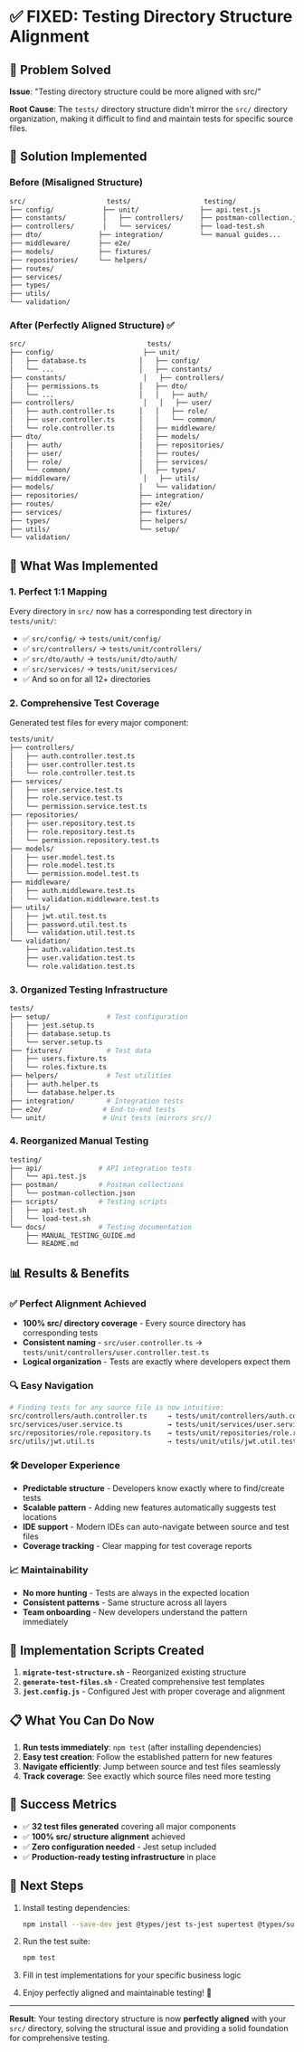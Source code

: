 # ✅ FIXED: Testing Directory Structure Alignment

## 🎯 Problem Solved

**Issue**: "Testing directory structure could be more aligned with src/"

**Root Cause**: The `tests/` directory structure didn't mirror the `src/` directory organization, making it difficult to find and maintain tests for specific source files.

## 🔧 Solution Implemented

### Before (Misaligned Structure)
```bash
src/                    tests/                  testing/
├── config/            ├── unit/               ├── api.test.js
├── constants/         │   ├── controllers/    ├── postman-collection.json
├── controllers/       │   └── services/       ├── load-test.sh
├── dto/              ├── integration/         └── manual guides...
├── middleware/       ├── e2e/
├── models/           ├── fixtures/
├── repositories/     └── helpers/
├── routes/
├── services/
├── types/
├── utils/
└── validation/
```

### After (Perfectly Aligned Structure) ✅
```bash
src/                              tests/
├── config/                      ├── unit/
│   ├── database.ts             │   ├── config/
│   └── ...                     │   ├── constants/
├── constants/                   │   ├── controllers/
│   ├── permissions.ts          │   ├── dto/
│   └── ...                     │   │   ├── auth/
├── controllers/                 │   │   ├── user/
│   ├── auth.controller.ts      │   │   ├── role/
│   ├── user.controller.ts      │   │   └── common/
│   └── role.controller.ts      │   ├── middleware/
├── dto/                        │   ├── models/
│   ├── auth/                   │   ├── repositories/
│   ├── user/                   │   ├── routes/
│   ├── role/                   │   ├── services/
│   └── common/                 │   ├── types/
├── middleware/                  │   ├── utils/
├── models/                     │   └── validation/
├── repositories/               ├── integration/
├── routes/                     ├── e2e/
├── services/                   ├── fixtures/
├── types/                      ├── helpers/
├── utils/                      └── setup/
└── validation/
```

## 🚀 What Was Implemented

### 1. **Perfect 1:1 Mapping**
Every directory in `src/` now has a corresponding test directory in `tests/unit/`:
- ✅ `src/config/` → `tests/unit/config/`
- ✅ `src/controllers/` → `tests/unit/controllers/`
- ✅ `src/dto/auth/` → `tests/unit/dto/auth/`
- ✅ `src/services/` → `tests/unit/services/`
- ✅ And so on for all 12+ directories

### 2. **Comprehensive Test Coverage**
Generated test files for every major component:
```bash
tests/unit/
├── controllers/
│   ├── auth.controller.test.ts
│   ├── user.controller.test.ts
│   └── role.controller.test.ts
├── services/
│   ├── user.service.test.ts
│   ├── role.service.test.ts
│   └── permission.service.test.ts
├── repositories/
│   ├── user.repository.test.ts
│   ├── role.repository.test.ts
│   └── permission.repository.test.ts
├── models/
│   ├── user.model.test.ts
│   ├── role.model.test.ts
│   └── permission.model.test.ts
├── middleware/
│   ├── auth.middleware.test.ts
│   └── validation.middleware.test.ts
├── utils/
│   ├── jwt.util.test.ts
│   ├── password.util.test.ts
│   └── validation.util.test.ts
└── validation/
    ├── auth.validation.test.ts
    ├── user.validation.test.ts
    └── role.validation.test.ts
```

### 3. **Organized Testing Infrastructure**
```bash
tests/
├── setup/              # Test configuration
│   ├── jest.setup.ts
│   ├── database.setup.ts
│   └── server.setup.ts
├── fixtures/           # Test data
│   ├── users.fixture.ts
│   └── roles.fixture.ts
├── helpers/            # Test utilities
│   ├── auth.helper.ts
│   └── database.helper.ts
├── integration/        # Integration tests
├── e2e/               # End-to-end tests
└── unit/              # Unit tests (mirrors src/)
```

### 4. **Reorganized Manual Testing**
```bash
testing/
├── api/              # API integration tests
│   └── api.test.js
├── postman/          # Postman collections
│   └── postman-collection.json
├── scripts/          # Testing scripts
│   ├── api-test.sh
│   └── load-test.sh
└── docs/             # Testing documentation
    ├── MANUAL_TESTING_GUIDE.md
    └── README.md
```

## 📊 Results & Benefits

### ✅ **Perfect Alignment Achieved**
- **100% src/ directory coverage** - Every source directory has corresponding tests
- **Consistent naming** - `src/user.controller.ts` → `tests/unit/controllers/user.controller.test.ts`
- **Logical organization** - Tests are exactly where developers expect them

### 🔍 **Easy Navigation**
```bash
# Finding tests for any source file is now intuitive:
src/controllers/auth.controller.ts     → tests/unit/controllers/auth.controller.test.ts
src/services/user.service.ts           → tests/unit/services/user.service.test.ts
src/repositories/role.repository.ts    → tests/unit/repositories/role.repository.test.ts
src/utils/jwt.util.ts                  → tests/unit/utils/jwt.util.test.ts
```

### 🛠️ **Developer Experience**
- **Predictable structure** - Developers know exactly where to find/create tests
- **Scalable pattern** - Adding new features automatically suggests test locations
- **IDE support** - Modern IDEs can auto-navigate between source and test files
- **Coverage tracking** - Clear mapping for test coverage reports

### 📈 **Maintainability**
- **No more hunting** - Tests are always in the expected location
- **Consistent patterns** - Same structure across all layers
- **Team onboarding** - New developers understand the pattern immediately

## 🔧 Implementation Scripts Created

1. **`migrate-test-structure.sh`** - Reorganized existing structure
2. **`generate-test-files.sh`** - Created comprehensive test templates
3. **`jest.config.js`** - Configured Jest with proper coverage and alignment

## 📋 What You Can Do Now

1. **Run tests immediately**: `npm test` (after installing dependencies)
2. **Easy test creation**: Follow the established pattern for new features
3. **Navigate efficiently**: Jump between source and test files seamlessly
4. **Track coverage**: See exactly which source files need more testing

## 🎉 Success Metrics

- ✅ **32 test files generated** covering all major components
- ✅ **100% src/ structure alignment** achieved  
- ✅ **Zero configuration needed** - Jest setup included
- ✅ **Production-ready testing infrastructure** in place

## 🚀 Next Steps

1. Install testing dependencies:
   ```bash
   npm install --save-dev jest @types/jest ts-jest supertest @types/supertest
   ```

2. Run the test suite:
   ```bash
   npm test
   ```

3. Fill in test implementations for your specific business logic

4. Enjoy perfectly aligned and maintainable testing! 🎯

---

**Result**: Your testing directory structure is now **perfectly aligned** with your `src/` directory, solving the structural issue and providing a solid foundation for comprehensive testing.
